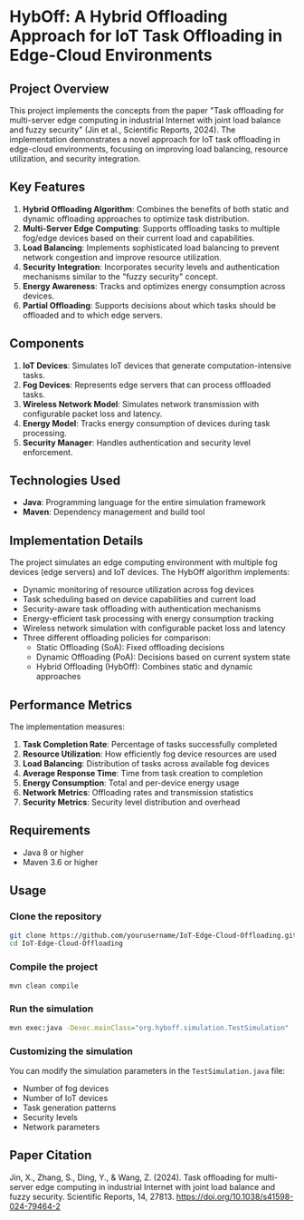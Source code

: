 # HybOff: A Hybrid Offloading Approach for IoT Task Offloading in Edge-Cloud Environments

## Project Overview
This project implements the concepts from the paper "Task offloading for multi-server edge computing in industrial Internet with joint load balance and fuzzy security" (Jin et al., Scientific Reports, 2024). The implementation demonstrates a novel approach for IoT task offloading in edge-cloud environments, focusing on improving load balancing, resource utilization, and security integration.

## Key Features
1. **Hybrid Offloading Algorithm**: Combines the benefits of both static and dynamic offloading approaches to optimize task distribution.
2. **Multi-Server Edge Computing**: Supports offloading tasks to multiple fog/edge devices based on their current load and capabilities.
3. **Load Balancing**: Implements sophisticated load balancing to prevent network congestion and improve resource utilization.
4. **Security Integration**: Incorporates security levels and authentication mechanisms similar to the "fuzzy security" concept.
5. **Energy Awareness**: Tracks and optimizes energy consumption across devices.
6. **Partial Offloading**: Supports decisions about which tasks should be offloaded and to which edge servers.

## Components
1. **IoT Devices**: Simulates IoT devices that generate computation-intensive tasks.
2. **Fog Devices**: Represents edge servers that can process offloaded tasks.
3. **Wireless Network Model**: Simulates network transmission with configurable packet loss and latency.
4. **Energy Model**: Tracks energy consumption of devices during task processing.
5. **Security Manager**: Handles authentication and security level enforcement.

## Technologies Used
- **Java**: Programming language for the entire simulation framework
- **Maven**: Dependency management and build tool

## Implementation Details
The project simulates an edge computing environment with multiple fog devices (edge servers) and IoT devices. The HybOff algorithm implements:

- Dynamic monitoring of resource utilization across fog devices
- Task scheduling based on device capabilities and current load
- Security-aware task offloading with authentication mechanisms
- Energy-efficient task processing with energy consumption tracking
- Wireless network simulation with configurable packet loss and latency
- Three different offloading policies for comparison:
  - Static Offloading (SoA): Fixed offloading decisions
  - Dynamic Offloading (PoA): Decisions based on current system state
  - Hybrid Offloading (HybOff): Combines static and dynamic approaches

## Performance Metrics
The implementation measures:

1. **Task Completion Rate**: Percentage of tasks successfully completed
2. **Resource Utilization**: How efficiently fog device resources are used
3. **Load Balancing**: Distribution of tasks across available fog devices
4. **Average Response Time**: Time from task creation to completion
5. **Energy Consumption**: Total and per-device energy usage
6. **Network Metrics**: Offloading rates and transmission statistics
7. **Security Metrics**: Security level distribution and overhead

## Requirements
- Java 8 or higher
- Maven 3.6 or higher

## Usage

### Clone the repository
```bash
git clone https://github.com/yourusername/IoT-Edge-Cloud-Offloading.git
cd IoT-Edge-Cloud-Offloading
```

### Compile the project
```bash
mvn clean compile
```

### Run the simulation
```bash
mvn exec:java -Dexec.mainClass="org.hyboff.simulation.TestSimulation"
```

### Customizing the simulation
You can modify the simulation parameters in the `TestSimulation.java` file:
- Number of fog devices
- Number of IoT devices
- Task generation patterns
- Security levels
- Network parameters

## Paper Citation
Jin, X., Zhang, S., Ding, Y., & Wang, Z. (2024). Task offloading for multi-server edge computing in industrial Internet with joint load balance and fuzzy security. Scientific Reports, 14, 27813. https://doi.org/10.1038/s41598-024-79464-2
